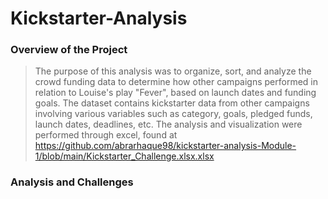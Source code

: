 # Kickstarter-Analysis
### Overview of the Project

>The purpose of this analysis was to organize, sort, and analyze the crowd funding data to determine how other campaigns performed in relation to Louise's play "Fever", based on launch dates and funding goals. The dataset contains kickstarter data from other campaigns involving various variables such as category, goals, pledged funds, launch dates, deadlines, etc. The analysis and visualization were performed through excel, found at https://github.com/abrarhaque98/kickstarter-analysis-Module-1/blob/main/Kickstarter_Challenge.xlsx.xlsx

### Analysis and Challenges

>

